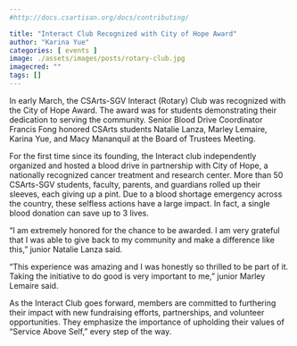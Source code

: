 ```yaml
---
#http://docs.csartisan.org/docs/contributing/

title: "Interact Club Recognized with City of Hope Award"
author: "Karina Yue"
categories: [ events ]
image: ./assets/images/posts/rotary-club.jpg
imagecred: ""
tags: []
---
```

In early March, the CSArts-SGV Interact (Rotary) Club was recognized with the City of Hope Award. The award was for students demonstrating their dedication to serving the community. Senior Blood Drive Coordinator Francis Fong honored CSArts students Natalie Lanza, Marley Lemaire, Karina Yue, and Macy Mananquil at the Board of Trustees Meeting.

For the first time since its founding, the Interact club independently organized and hosted a blood drive in partnership with City of Hope, a nationally recognized cancer treatment and research center. More than 50 CSArts-SGV students, faculty, parents, and guardians rolled up their sleeves, each giving up a pint. Due to a blood shortage emergency across the country, these selfless actions have a large impact. In fact, a single blood donation can save up to 3 lives.

“I am extremely honored for the chance to be awarded. I am very grateful that I was able to give back to my community and make a difference like this,” junior Natalie Lanza said.

“This experience was amazing and I was honestly so thrilled to be part of it. Taking the initiative to do good is very important to me,” junior Marley Lemaire said.

As the Interact Club goes forward, members are committed to furthering their impact with new fundraising efforts, partnerships, and volunteer opportunities. They emphasize the importance of upholding their values of “Service Above Self,” every step of the way.